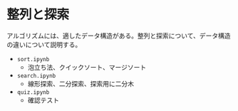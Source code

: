 # 整列と探索
アルゴリズムには、適したデータ構造がある。整列と探索について、データ構造の違いについて説明する。
- `sort.ipynb`
    - 泡立ち法、クイックソート、マージソート
- `search.ipynb`
    - 線形探索、二分探索、探索用に二分木
- `quiz.ipynb`
    - 確認テスト